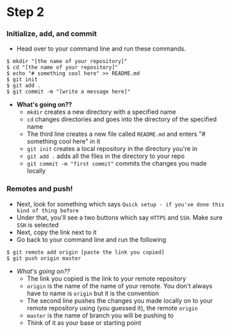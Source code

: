 # Step 2

### Initialize, add, and commit
- Head over to your command line and run these commands.
```
$ mkdir "[the name of your repository]"
$ cd "[the name of your repository]"
$ echo "# something cool here" >> README.md
$ git init
$ git add .
$ git commit -m "[write a message here]"
```
- **What's going on??**
  - `mkdir` creates a new directory with a specified name
  - `cd` changes directories and goes into the directory of the specified name
  - The third line creates a new file called `README.md` and enters "# something cool here" in it
  - `git init` creates a local repository in the directory you're in
  - `git add .` adds all the files in the directory to your repo
  - `git commit -m "first commit"` commits the changes you made locally

### Remotes and push!
- Next, look for something which says `Quick setup - if you've done this kind of thing before` 
- Under that, you'll see a two buttons which say `HTTPS` and `SSH`. Make sure `SSH` is selected
- Next, copy the link next to it
- Go back to your command line and run the following
```
$ git remote add origin [paste the link you copied]
$ git push origin master
```
- *What's going on??*
  - The link you copied is the link to your remote repository
  - `origin` is the name of the name of your remote. You don't always have to name is `origin` but it is the convention
  - The second line pushes the changes you made locally on to your remote repository using (you guessed it), the remote `origin`
  - `master` is the name of branch you will be pushing to
  - Think of it as your base or starting point
